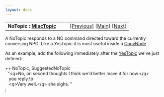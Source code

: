 ```yaml
---
layout: docs
---
```

<table width="100%" data-border="0" data-cellspacing="0"
data-cellpadding="3" data-bgcolor="#C0C0C0">
<colgroup>
<col style="width: 50%" />
<col style="width: 50%" />
</colgroup>
<tbody>
<tr>
<td style="text-align: left;"><strong>NoTopic : <a
href="misctopic.html">MiscTopic</a><br />
</strong></td>
<td style="text-align: right;"><a href="yestopic.html">[Previous]</a> <a
href="generalintroduction.html">[Main]</a> <a
href="specialtopic.html">[Next]</a></td>
</tr>
</tbody>
</table>

  
A NoTopic responds to a NO command directed toward the currently
conversing NPC. Like a YesTopic it is most useful inside a
[ConvNode](convnode.html).  
  
As an example, add the following immediately after the
[YesTopic](yestopic.html) we've just defined:  
  
++ NoTopic, SuggestedNoTopic  
  "\<q\>No, on second thoughts I think we'd better leave it for now.\</q\>  
   you reply.\b  
   \<q\>Very well.\</q\> she sighs. "  
;  
  
